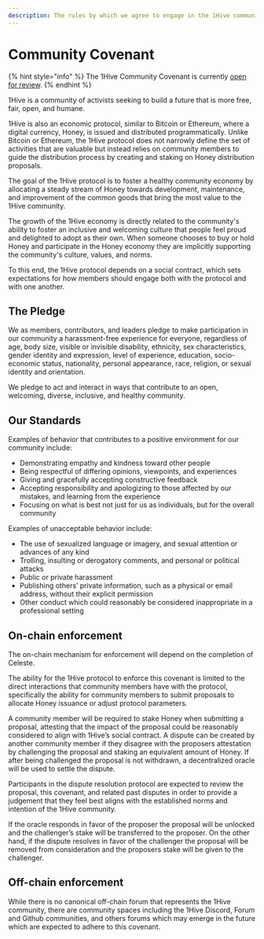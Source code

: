 ```yaml
---
description: The rules by which we agree to engage in the 1Hive community.
---
```


# Community Covenant

{% hint style="info" %}
The 1Hive Community Covenant is currently [open for review](https://forum.1hive.org/t/drafting-the-1hive-community-covenant-for-celeste/1548).
{% endhint %}

1Hive is a community of activists seeking to build a future that is more free, fair, open, and humane.

1Hive is also an economic protocol, similar to Bitcoin or Ethereum, where a digital currency, Honey, is issued and distributed programmatically. Unlike Bitcoin or Ethereum, the 1Hive protocol does not narrowly define the set of activities that are valuable but instead relies on community members to guide the distribution process by creating and staking on Honey distribution proposals.

The goal of the 1Hive protocol is to foster a healthy community economy by allocating a steady stream of Honey towards development, maintenance, and improvement of the common goods that bring the most value to the 1Hive community.

The growth of the 1Hive economy is directly related to the community's ability to foster an inclusive and welcoming culture that people feel proud and delighted to adopt as their own. When someone chooses to buy or hold Honey and participate in the Honey economy they are implicitly supporting the community's culture, values, and norms.

To this end, the 1Hive protocol depends on a social contract, which sets expectations for how members should engage both with the protocol and with one another.

## The Pledge

We as members, contributors, and leaders pledge to make participation in our community a harassment-free experience for everyone, regardless of age, body size, visible or invisible disability, ethnicity, sex characteristics, gender identity and expression, level of experience, education, socio-economic status, nationality, personal appearance, race, religion, or sexual identity and orientation.

We pledge to act and interact in ways that contribute to an open, welcoming, diverse, inclusive, and healthy community.

## Our Standards

Examples of behavior that contributes to a positive environment for our community include:

* Demonstrating empathy and kindness toward other people
* Being respectful of differing opinions, viewpoints, and experiences
* Giving and gracefully accepting constructive feedback
* Accepting responsibility and apologizing to those affected by our mistakes, and learning from the experience
* Focusing on what is best not just for us as individuals, but for the overall community

Examples of unacceptable behavior include:

* The use of sexualized language or imagery, and sexual attention or advances of any kind
* Trolling, insulting or derogatory comments, and personal or political attacks
* Public or private harassment
* Publishing others’ private information, such as a physical or email address, without their explicit permission
* Other conduct which could reasonably be considered inappropriate in a professional setting

## On-chain enforcement

The on-chain mechanism for enforcement will depend on the completion of Celeste.

The ability for the 1Hive protocol to enforce this covenant is limited to the direct interactions that community members have with the protocol, specifically the ability for community members to submit proposals to allocate Honey issuance or adjust protocol parameters.

A community member will be required to stake Honey when submitting a proposal, attesting that the impact of the proposal could be reasonably considered to align with 1Hive’s social contract. A dispute can be created by another community member if they disagree with the proposers attestation by challenging the proposal and staking an equivalent amount of Honey. If after being challenged the proposal is not withdrawn, a decentralized oracle will be used to settle the dispute.

Participants in the dispute resolution protocol are expected to review the proposal, this covenant, and related past disputes in order to provide a judgement that they feel best aligns with the established norms and intention of the 1Hive community.

If the oracle responds in favor of the proposer the proposal will be unlocked and the challenger’s stake will be transferred to the proposer. On the other hand, if the dispute resolves in favor of the challenger the proposal will be removed from consideration and the proposers stake will be given to the challenger.

## Off-chain enforcement

While there is no canonical off-chain forum that represents the 1Hive community, there are community spaces including the 1Hive Discord, Forum and Github communities, and others forums which may emerge in the future which are expected to adhere to this covenant.


